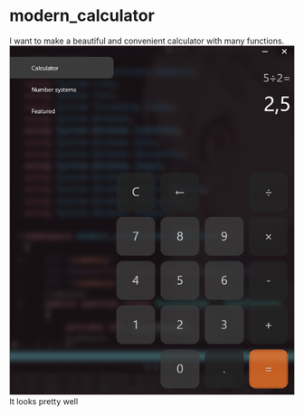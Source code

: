 # modern_calculator
I want to make a beautiful and convenient calculator with many functions.
![alt text](./img/window.png)
It looks pretty well
